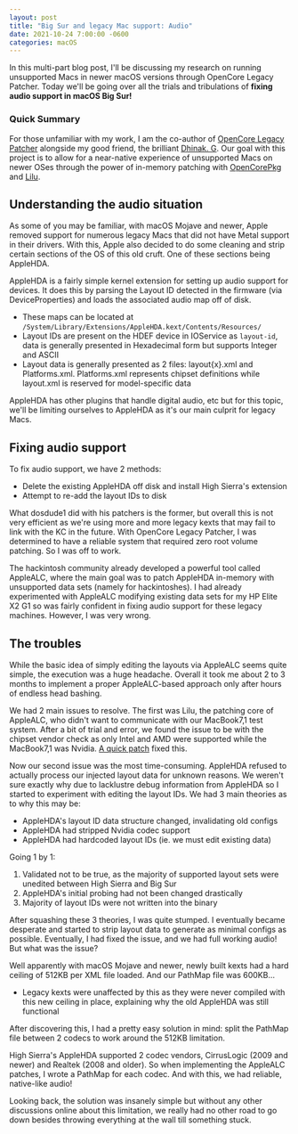```yaml
---
layout: post
title: "Big Sur and legacy Mac support: Audio"
date: 2021-10-24 7:00:00 -0600
categories: macOS
---
```


In this multi-part blog post, I'll be discussing my research on running unsupported Macs in newer macOS versions through OpenCore Legacy Patcher. Today we'll be going over all the trials and tribulations of **fixing audio support in macOS Big Sur!**

### Quick Summary

For those unfamiliar with my work, I am the co-author of [OpenCore Legacy Patcher](https://github.com/dortania/OpenCore-Legacy-Patcher) alongside my good friend, the brilliant [Dhinak. G](https://github.com/dhinakg). Our goal with this project is to allow for a near-native experience of unsupported Macs on newer OSes through the power of in-memory patching with [OpenCorePkg](https://github.com/acidanthera/OpenCorePkg) and [Lilu](https://github.com/acidanthera/Lilu).

## Understanding the audio situation

As some of you may be familiar, with macOS Mojave and newer, Apple removed support for numerous legacy Macs that did not have Metal support in their drivers. With this, Apple also decided to do some cleaning and strip certain sections of the OS of this old cruft. One of these sections being AppleHDA.

AppleHDA is a fairly simple kernel extension for setting up audio support for devices. It does this by parsing the Layout ID detected in the firmware (via DeviceProperties) and loads the associated audio map off of disk.

* These maps can be located at `/System/Library/Extensions/AppleHDA.kext/Contents/Resources/`
* Layout IDs are present on the HDEF device in IOService as `layout-id`, data is generally presented in Hexadecimal form but supports Integer and ASCII
* Layout data is generally presented as 2 files: layout{x}.xml and Platforms.xml. Platforms.xml represents chipset definitions while layout.xml is reserved for model-specific data

AppleHDA has other plugins that handle digital audio, etc but for this topic, we'll be limiting ourselves to AppleHDA as it's our main culprit for legacy Macs.

## Fixing audio support

To fix audio support, we have 2 methods:

* Delete the existing AppleHDA off disk and install High Sierra's extension
* Attempt to re-add the layout IDs to disk

What dosdude1 did with his patchers is the former, but overall this is not very efficient as we're using more and more legacy kexts that may fail to link with the KC in the future. With OpenCore Legacy Patcher, I was determined to have a reliable system that required zero root volume patching. So I was off to work.

The hackintosh community already developed a powerful tool called AppleALC, where the main goal was to patch AppleHDA in-memory with unsupported data sets (namely for hackintoshes). I had already experimented with AppleALC modifying existing data sets for my HP Elite X2 G1 so was fairly confident in fixing audio support for these legacy machines. However, I was very wrong.

## The troubles

While the basic idea of simply editing the layouts via AppleALC seems quite simple, the execution was a huge headache. Overall it took me about 2 to 3 months to implement a proper AppleALC-based approach only after hours of endless head bashing.

We had 2 main issues to resolve. The first was Lilu, the patching core of AppleALC, who didn't want to communicate with our MacBook7,1 test system. After a bit of trial and error, we found the issue to be with the chipset vendor check as only Intel and AMD were supported while the MacBook7,1 was Nvidia. [A quick patch](https://github.com/acidanthera/Lilu/commit/575bd85c759fcec66c02a0ab960b5d8dad095c69) fixed this.

Now our second issue was the most time-consuming. AppleHDA refused to actually process our injected layout data for unknown reasons. We weren't sure exactly why due to lacklustre debug information from AppleHDA so I started to experiment with editing the layout IDs. We had 3 main theories as to why this may be:

* AppleHDA's layout ID data structure changed, invalidating old configs
* AppleHDA had stripped Nvidia codec support
* AppleHDA had hardcoded layout IDs (ie. we must edit existing data)

Going 1 by 1:

1. Validated not to be true, as the majority of supported layout sets were unedited between High Sierra and Big Sur
2. AppleHDA's initial probing had not been changed drastically
3. Majority of layout IDs were not written into the binary 

After squashing these 3 theories, I was quite stumped. I eventually became desperate and started to strip layout data to generate as minimal configs as possible. Eventually, I had fixed the issue, and we had full working audio! But what was the issue?

Well apparently with macOS Mojave and newer, newly built kexts had a hard ceiling of 512KB per XML file loaded. And our PathMap file was 600KB...

* Legacy kexts were unaffected by this as they were never compiled with this new ceiling in place, explaining why the old AppleHDA was still functional

After discovering this, I had a pretty easy solution in mind: split the PathMap file between 2 codecs to work around the 512KB limitation.

High Sierra's AppleHDA supported 2 codec vendors, CirrusLogic (2009 and newer) and Realtek (2008 and older). So when implementing the AppleALC patches, I wrote a PathMap for each codec. And with this, we had reliable, native-like audio!

Looking back, the solution was insanely simple but without any other discussions online about this limitation, we really had no other road to go down besides throwing everything at the wall till something stuck.